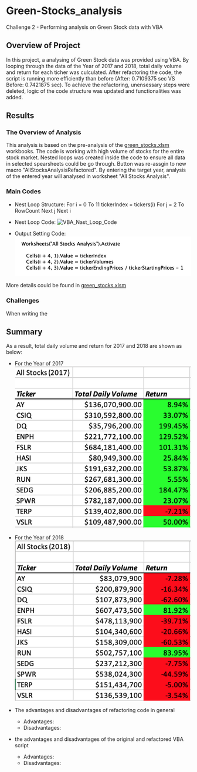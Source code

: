 # Green-Stocks_analysis
Challenge 2 - Performing analysis on Green Stock data with VBA

## Overview of Project

In this project, a analysing of Green Stock data was provided using VBA.  By looping through the data of the Year of 2017 and 2018, total daily volume and return for each ticher was culculated.  After refactoring the code, the script is running more efficiently than before (After: 0.7109375 sec VS Before: 0.7421875 sec). To achieve the refactoring, unensessary steps were deleted, logic of the code structure was updated and functionalities was added.

## Results

### The Overview of Analysis

This analysis is based on the pre-analysis of the [green_stocks.xlsm](/green_stocks.xlsm) workbooks.  The code is working with high volume of stocks for the entire stock market.  Nested loops was created inside the code to ensure all data in selected spearsheets could be go through.  Button was re-assgin to new macro "AllStocksAnalysisRefactored".  By entering the target year, analysis of the entered year will analysed in worksheet "All Stocks Analysis". 

### Main Codes

* Nest Loop Structure:
       For i = 0 To 11
            tickerIndex = tickers(i)
                    For j = 2 To RowCount
                    Next j
        Next i

* Nest Loop Code:
    ![VBA_Nast_Loop_Code](Resources/VBA_Nast_Loop_Code.png)
    
* Output Setting Code:
    ![VBA_Output](Resources/VBA_Output.png)
    
More details could be found in [green_stocks.xlsm](/green_stocks.xlsm)

### Challenges

When writing the 

## Summary

As a result, total daily volume and return for 2017 and 2018 are shown as below:

- For the Year of 2017
![VBA_Challenge_2017](Resources/VBA_Challenge_2017.png)

- For the Year of 2018
![VBA_Challenge_2018](Resources/VBA_Challenge_2018.png)


- The advantages and disadvantages of refactoring code in general
  * Advantages:
  * Disadvantages:
  
- the advantages and disadvantages of the original and refactored VBA script 
  * Advantages:
  * Disadvantages:
  
